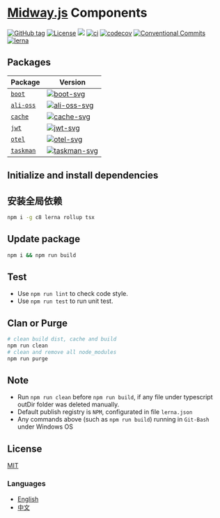 # [Midway.js] Components


[![GitHub tag](https://img.shields.io/github/tag/waitingsong/midway-components)]()
[![License](https://img.shields.io/badge/license-MIT-blue.svg)](https://opensource.org/licenses/MIT)
[![](https://img.shields.io/badge/lang-TypeScript-blue.svg)]()
[![ci](https://github.com/waitingsong/midway-components/workflows/ci/badge.svg)](https://github.com/waitingsong/midway-components/actions?query=workflow%3A%22ci%22)
[![codecov](https://codecov.io/gh/waitingsong/midway-components/branch/main/graph/badge.svg?token=lbfTIGwu6t)](https://codecov.io/gh/waitingsong/midway-components)
[![Conventional Commits](https://img.shields.io/badge/Conventional%20Commits-1.0.0-yellow.svg)](https://conventionalcommits.org)
[![lerna](https://img.shields.io/badge/maintained%20with-lerna-cc00ff.svg)](https://lernajs.io/)



## Packages

| Package     | Version                      |
| ----------- | ---------------------------- |
| [`boot`]    | [![boot-svg]][boot-ch]       |
| [`ali-oss`] | [![ali-oss-svg]][ali-oss-ch] |
| [`cache`]   | [![cache-svg]][cache-ch]     |
| [`jwt`]     | [![jwt-svg]][jwt-ch]         |
| [`otel`]    | [![otel-svg]][otel-ch]       |
| [`taskman`] | [![taskman-svg]][taskman-ch] |


## Initialize and install dependencies

## 安装全局依赖
```sh
npm i -g c8 lerna rollup tsx
```

## Update package

```sh
npm i && npm run build
```

## Test

- Use `npm run lint` to check code style.
- Use `npm run test` to run unit test.

## Clan or Purge

```sh
# clean build dist, cache and build
npm run clean
# clean and remove all node_modules
npm run purge
```

## Note

- Run `npm run clean` before `npm run build`, if any file under typescript outDir folder was deleted manually.
- Default publish registry is `NPM`, configurated in file `lerna.json`
- Any commands above (such as `npm run build`) running in `Git-Bash` under Windows OS

## License
[MIT](LICENSE)


### Languages
- [English](README.md)
- [中文](README.zh-CN.md)

<br>

[Midway.js]: https://midwayjs.org/

[`ali-oss`]: https://github.com/waitingsong/midway-components/tree/main/packages/ali-oss
[ali-oss-svg]: https://img.shields.io/npm/v/@mwcp/ali-oss.svg?maxAge=7200
[ali-oss-ch]: https://github.com/waitingsong/midway-components/tree/main/packages/ali-oss/CHANGELOG.md

[`cache`]: https://github.com/waitingsong/midway-components/tree/main/packages/cache
[cache-svg]: https://img.shields.io/npm/v/@mwcp/cache.svg?maxAge=7200
[cache-ch]: https://github.com/waitingsong/midway-components/tree/main/packages/cache/CHANGELOG.md

[`jwt`]: https://github.com/waitingsong/midway-components/tree/main/packages/jwt
[jwt-svg]: https://img.shields.io/npm/v/@mwcp/jwt.svg?maxAge=7200
[jwt-ch]: https://github.com/waitingsong/midway-components/tree/main/packages/jwt/CHANGELOG.md

[`otel`]: https://github.com/waitingsong/midway-components/tree/main/packages/otel
[otel-svg]: https://img.shields.io/npm/v/@mwcp/otel.svg?maxAge=7200
[otel-ch]: https://github.com/waitingsong/midway-components/tree/main/packages/otel/CHANGELOG.md

[`taskman`]: https://github.com/waitingsong/midway-components/tree/main/packages/taskman
[taskman-svg]: https://img.shields.io/npm/v/@mwcp/taskman.svg?maxAge=7200
[taskman-ch]: https://github.com/waitingsong/midway-components/tree/main/packages/taskman/CHANGELOG.md

[`boot`]: https://github.com/waitingsong/midway-components/tree/main/packages/boot
[boot-svg]: https://img.shields.io/npm/v/@mwcp/boot.svg?maxAge=7200
[boot-ch]: https://github.com/waitingsong/midway-components/tree/main/packages/boot/CHANGELOG.md

